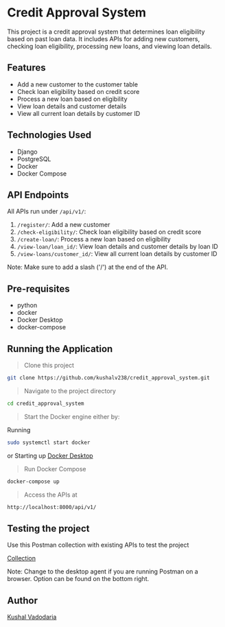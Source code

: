 # Credit Approval System

This project is a credit approval system that determines loan eligibility based on past loan data. It includes APIs for adding new customers, checking loan eligibility, processing new loans, and viewing loan details.

## Features

- Add a new customer to the customer table
- Check loan eligibility based on credit score
- Process a new loan based on eligibility
- View loan details and customer details
- View all current loan details by customer ID

## Technologies Used

- Django
- PostgreSQL
- Docker
- Docker Compose

## API Endpoints

All APIs run under `/api/v1/`:
1. `/register/`: Add a new customer
2. `/check-eligibility/`: Check loan eligibility based on credit score
3. `/create-loan/`: Process a new loan based on eligibility
4. `/view-loan/loan_id/`: View loan details and customer details by loan ID
5. `/view-loans/customer_id/`: View all current loan details by customer ID

Note: Make sure to add a slash ('/') at the end of the API.

## Pre-requisites

- python
- docker
- Docker Desktop
- docker-compose

## Running the Application

>Clone this project
```bash
git clone https://github.com/kushalv238/credit_approval_system.git
```
>Navigate to the project directory
```bash
cd credit_approval_system
```
>Start the Docker engine either by:

Running
```bash
sudo systemctl start docker
```
or Starting up [Docker Desktop](https://www.docker.com/products/docker-desktop/)

>Run Docker Compose
```bash
docker-compose up
```
>Access the APIs at
```bash
http://localhost:8000/api/v1/
```

## Testing the project
Use this Postman collection with existing APIs to test the project

[Collection](https://www.postman.com/telecoms-geologist-66457404/workspace/open/collection/26309885-7d351ebb-b7c9-4ee6-8447-239e59c549bc)

Note: Change to the desktop agent if you are running Postman on a browser. Option can be found on the bottom right.

## Author
[Kushal Vadodaria](https://github.com/kushalv238)
